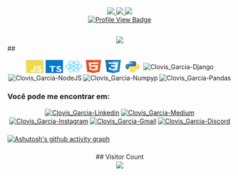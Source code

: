 <!-- # 👋 Olá, sou Clóvis Garcia. Seja bem-vindo ao meu Github! -->

<div style="display: inline_block" align="center">
  <a href="https://github.com/theviolatorx">
  <img height="180em" src="https://github-readme-stats.vercel.app/api?username=theviolatorx&show_icons=true&theme=dark&include_all_commits=true&count_private=true"/>
  <img height="180em" src="https://github-readme-stats.vercel.app/api/top-langs/?username=theviolatorx&layout=compact&langs_count=7&theme=dark"/>

  <img src ="https://github-readme-streak-stats.herokuapp.com?user=theviolatorx&theme=darcula&hide_border=true&background=FFFFFF00" />
</div>
<div align="center">
  <a href="https://github.com/theviolatorx">
    <img src="https://komarev.com/ghpvc/?username=theviolatorx&style=for-the-badge&color=orange" alt="Profile View Badge"/>
  </a>
</div>

##
<div align="center">
<img height="145em" src="https://github-profile-trophy.vercel.app/?username=theviolatorx&theme=discord&no-bg=true&no-frame=true&row=-1&column=-1&title=Followers,Commit,Stars,PullRequest,Repositories,Reviews"/> 
</div>
##
  
<div style="display: inline_block" align="center"><br>
  <img align="center" alt="Clovis_Garcia-JavaScript" height="30" width="40" src="https://raw.githubusercontent.com/devicons/devicon/master/icons/javascript/javascript-plain.svg">
  <img align="center" alt="Clovis_Garcia-React" height="30" width="40" src="https://raw.githubusercontent.com/devicons/devicon/master/icons/typescript/typescript-plain.svg">
  <img align="center" alt="Clovis_Garcia-React" height="30" width="40" src="https://raw.githubusercontent.com/devicons/devicon/master/icons/react/react-original.svg">
  <img align="center" alt="Clovis_Garcia-HTML" height="30" width="40" src="https://raw.githubusercontent.com/devicons/devicon/master/icons/html5/html5-original.svg">
  <img align="center" alt="Clovis_Garcia-CSS" height="30" width="40" src="https://raw.githubusercontent.com/devicons/devicon/master/icons/css3/css3-original.svg">
  <img align="center" alt="Clovis_Garcia-Python" height="30" width="40" src="https://raw.githubusercontent.com/devicons/devicon/master/icons/python/python-original.svg">
  <img align="center" alt="Clovis_Garcia-Django" height="30" width="40" src="https://cdn.jsdelivr.net/gh/devicons/devicon/icons/django/django-plain.svg">
  <img align="center" alt="Clovis_Garcia-NodeJS" height="30" width="40" src="https://cdn.jsdelivr.net/gh/devicons/devicon/icons/nodejs/nodejs-original.svg">
  <img align="center" alt="Clovis_Garcia-Numpyp" height="30" width="40" src="https://cdn.jsdelivr.net/gh/devicons/devicon/icons/numpy/numpy-original.svg">
  <img align="center" alt="Clovis_Garcia-Pandas" height="30" width="40" src="https://cdn.jsdelivr.net/gh/devicons/devicon/icons/pandas/pandas-original.svg">
</div>
 
### Você pode me encontrar em:
<div style="display: inline_block" align="center">
<a href="https://www.linkedin.com/in/cl%C3%B3vis-garcia-787870a/" target="_top">
<img align="center" alt="Clovis_Garcia-Linkedin" src="https://img.shields.io/badge/linkedin-%230077B5.svg?style=for-the-badge&logo=linkedin&logoColor=white"></a>
  <a href="https://medium.com/@theviolatorx" target="_top">
<img align="center" alt="Clovis_Garcia-Medium" src="https://img.shields.io/badge/Medium-12100E?style=for-the-badge&logo=medium&logoColor=white"></a>
  <a href="https://www.instagram.com/theviolatorx/" target="_top">
<img align="center" alt="Clovis_Garcia-Instagram" src="https://img.shields.io/badge/Instagram-%23E4405F.svg?style=for-the-badge&logo=Instagram&logoColor=white"></a>
<a href="mailto:theviolatorx@gmail.com" target="_top">
<img align="center" alt="Clovis_Garcia-Gmail" src="https://img.shields.io/badge/Gmail-D14836?style=for-the-badge&logo=gmail&logoColor=white"></a>
  <a href="#" target="_top">
<img align="center" alt="Clovis_Garcia-Discord" src="https://img.shields.io/badge/Discord-%235865F2.svg?style=for-the-badge&logo=discord&logoColor=white"></a>
</div>

###

[![Ashutosh's github activity graph](https://github-readme-activity-graph.vercel.app/graph?username=theviolatorx&&bg_color=000519&color=496dfd&line=4dff00&point=6689f5&area=true&hide_border=true)](https://github.com/ashutosh00710/github-readme-activity-graph)

###
<div align="center">
  ## Visitor Count<br>
  <img align="center" src="https://profile-counter.glitch.me/{mmatheus-holanda}/count.svg" />
</div>


<!-- Ver depois:
<div align="center>
![github contribution grid snake animation](https://raw.githubusercontent.com/salman0ansari/salman0ansari/output/github-contribution-grid-snake-dark.svg#gh-dark-mode-only)![github contribution grid snake animation](https://raw.githubusercontent.com/salman0ansari/salman0ansari/output/github-contribution-grid-snake.svg#gh-light-mode-only)
  </div>

  ---

  
